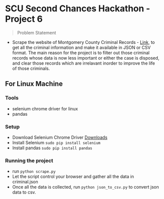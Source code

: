 # SCU Second Chances Hackathon - Project 6
> Problem Statement
+ Scrape the website of Montgomery County Criminal Records - [Link](https://montgomery.tncrtinfo.com/crcaseList.aspx), to get all the criminal information and make it available in JSON or CSV format. The main reason for the project is to filter out those criminal records whose data is now less important or either the case is disposed, and clear those records which are irrelavant inorder to improve the life of those criminals.

## For Linux Machine
### Tools
+ selenium chrome driver for linux
+ pandas

### Setup
+ Download Selenium Chrome Driver [Downloads](http://chromedriver.chromium.org/downloads)
+ Install Selenium ```sudo pip install selenium```
+ Install pandas ```sudo pip install pandas```

### Running the project
+ run ```python scrape.py```
+ Let the script control your browser and gather all the data in criminal.json
+ Once all the data is collected, run ```python json_to_csv.py``` to convert json data to csv.
